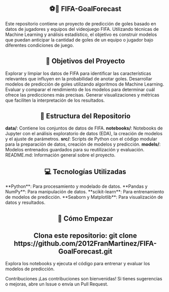 <h2 align="center">⚽️🥅 FIFA-GoalForecast </h2>
<!-- # <p align="center">⚽️🥅 FIFA-GoalForecast </p> -->

Este repositorio contiene un proyecto de predicción de goles basado en datos de jugadores y equipos del videojuego FIFA. Utilizando técnicas de Machine Learning y análisis estadístico, el objetivo es construir modelos que puedan anticipar la cantidad de goles de un equipo o jugador bajo diferentes condiciones de juego.

<h2 align="center">🎯 Objetivos del Proyecto </h2>
<!-- ## <p align="center">🎯 Objetivos del Proyecto </p> -->
Explorar y limpiar los datos de FIFA para identificar las características relevantes que influyen en la probabilidad de anotar goles.
Desarrollar modelos de predicción de goles utilizando algoritmos de Machine Learning.
Evaluar y comparar el rendimiento de los modelos para determinar cuál ofrece las predicciones más precisas.
Generar visualizaciones y métricas que faciliten la interpretación de los resultados.
<h2 align="center">🧠 Estructura del Repositorio </h2>
<!-- ## <p align="center">🧠 Estructura del Repositorio </p> -->

**data/**: Contiene los conjuntos de datos de FIFA.
**notebooks/**: Notebooks de Jupyter con el análisis exploratorio de datos (EDA), la creación de modelos y el ajuste de parámetros.
**src/**: Scripts de Python con el código modular para la preparación de datos, creación de modelos y predicción.
**models/**: Modelos entrenados guardados para su reutilización y evaluación.
README.md: Información general sobre el proyecto.

<h2 align="center">💻 Tecnologías Utilizadas</h2>
<!-- ## <p align="center">💻 Tecnologías Utilizadas</p> -->
**Python**: Para procesamiento y modelado de datos.
**Pandas y NumPy**: Para manipulación de datos.
**scikit-learn**: Para entrenamiento de modelos de predicción.
**Seaborn y Matplotlib**: Para visualización de datos y resultados.

<h2 align="center">💾 Cómo Empezar</h2>
<!-- ## <p align="center">💾 Cómo Empezar</p> -->

<p align="center"></p>

<h2 align="center">Clona este repositorio: git clone https://github.com/2012FranMartinez/FIFA-GoalForecast.git</h2>
<!-- ## <p align="center">Clona este repositorio: git clone https://github.com/2012FranMartinez/FIFA-GoalForecast.git</p> -->

Explora los notebooks y ejecuta el código para entrenar y evaluar los modelos de predicción.

Contribuciones
¡Las contribuciones son bienvenidas! Si tienes sugerencias o mejoras, abre un Issue o envía un Pull Request.
